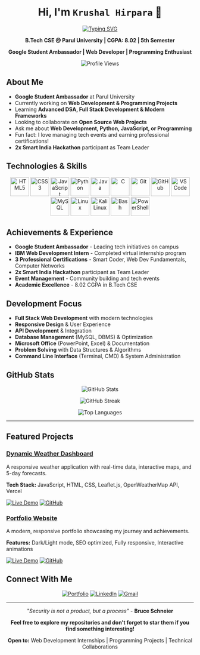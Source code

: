 <div align="center">

# Hi, I'm **`Krushal Hirpara`** 👋

[![Typing SVG](https://readme-typing-svg.herokuapp.com?font=Fira+Code&size=22&duration=3000&pause=1000&color=00D9FF&center=true&vCenter=true&width=600&lines=B.Tech+CSE+Student;Google+Student+Ambassador;Full+Stack+Developer;Programming+Enthusiast)](https://github.com/KRUSHAL2956)

**B.Tech CSE @ Parul University | CGPA: 8.02 | 5th Semester**

**Google Student Ambassador | Web Developer | Programming Enthusiast**

</div>

<div align="center">

![Profile Views](https://komarev.com/ghpvc/?username=KRUSHAL2956&color=00d9ff&style=flat-square&label=Profile+Views)

</div>

## About Me

- **Google Student Ambassador** at Parul University
- Currently working on **Web Development & Programming Projects**
- Learning **Advanced DSA, Full Stack Development & Modern Frameworks**
- Looking to collaborate on **Open Source Web Projects**
- Ask me about **Web Development, Python, JavaScript, or Programming**
- Fun fact: I love managing tech events and earning professional certifications!
- **2x Smart India Hackathon** participant as Team Leader

## Technologies & Skills

<div align="center">

<img src="https://skillicons.dev/icons?i=html" height="50" alt="HTML5" title="HTML5" />
<img src="https://skillicons.dev/icons?i=css" height="50" alt="CSS3" title="CSS3" />
<img src="https://skillicons.dev/icons?i=js" height="50" alt="JavaScript" title="JavaScript" />
<img src="https://skillicons.dev/icons?i=python" height="50" alt="Python" title="Python" />
<img src="https://skillicons.dev/icons?i=java" height="50" alt="Java" title="Java" />
<img src="https://skillicons.dev/icons?i=c" height="50" alt="C" title="C" />
<img src="https://skillicons.dev/icons?i=git" height="50" alt="Git" title="Git" />
<img src="https://skillicons.dev/icons?i=github" height="50" alt="GitHub" title="GitHub" />
<img src="https://skillicons.dev/icons?i=vscode" height="50" alt="VS Code" title="VS Code" />
<img src="https://skillicons.dev/icons?i=mysql" height="50" alt="MySQL" title="MySQL" />
<img src="https://skillicons.dev/icons?i=linux" height="50" alt="Linux" title="Linux" />
<img src="https://www.kali.org/images/kali-dragon-icon.svg" height="50" alt="Kali Linux" title="Kali Linux" />
<img src="https://skillicons.dev/icons?i=bash" height="50" alt="Bash" title="Bash" />
<img src="https://skillicons.dev/icons?i=powershell" height="50" alt="PowerShell" title="PowerShell" />

</div>

## Achievements & Experience

- **Google Student Ambassador** - Leading tech initiatives on campus
- **IBM Web Development Intern** - Completed virtual internship program
- **3 Professional Certifications** - Smart Coder, Web Dev Fundamentals, Computer Networks
- **2x Smart India Hackathon** participant as Team Leader
- **Event Management** - Community building and tech events
- **Academic Excellence** - 8.02 CGPA in B.Tech CSE

## Development Focus

- **Full Stack Web Development** with modern technologies
- **Responsive Design** & User Experience
- **API Development** & Integration
- **Database Management** (MySQL, DBMS) & Optimization
- **Microsoft Office** (PowerPoint, Excel) & Documentation
- **Problem Solving** with Data Structures & Algorithms
- **Command Line Interface** (Terminal, CMD) & System Administration

## GitHub Stats
<p align="center">
  <img src="https://github-readme-stats.vercel.app/api?username=KRUSHAL2956&theme=dark&hide_border=false&include_all_commits=false&count_private=false" alt="GitHub Stats">
</p>

<p align="center">
  <img src="https://nirzak-streak-stats.vercel.app/?user=KRUSHAL2956&theme=dark&hide_border=false" alt="GitHub Streak">
</p>

<p align="center">
  <img src="https://github-readme-stats.vercel.app/api/top-langs/?username=KRUSHAL2956&theme=dark&hide_border=false&include_all_commits=false&count_private=false&layout=compact" alt="Top Languages">
</p>

---

## Featured Projects

### [Dynamic Weather Dashboard](https://krushal-weather-dashboard.vercel.app/)
A responsive weather application with real-time data, interactive maps, and 5-day forecasts.

**Tech Stack:** JavaScript, HTML, CSS, Leaflet.js, OpenWeatherMap API, Vercel

[![Live Demo](https://img.shields.io/badge/Live-Demo-brightgreen)](https://krushal-weather-dashboard.vercel.app/)
[![GitHub](https://img.shields.io/badge/GitHub-Repository-blue)](https://github.com/KRUSHAL2956/dynamic-weather-dashboard)

### [Portfolio Website](https://krushal-portfolio.vercel.app/)
A modern, responsive portfolio showcasing my journey and achievements.

**Features:** Dark/Light mode, SEO optimized, Fully responsive, Interactive animations

[![Live Demo](https://img.shields.io/badge/Live-Demo-brightgreen)](https://krushal-portfolio.vercel.app/)
[![GitHub](https://img.shields.io/badge/GitHub-Repository-blue)](https://github.com/KRUSHAL2956/Portfolio)

## Connect With Me

<div align="center">

[![Portfolio](https://img.shields.io/badge/Portfolio-FF5722?style=for-the-badge&logo=todoist&logoColor=white)](https://krushal-portfolio.vercel.app/)
[![LinkedIn](https://img.shields.io/badge/LinkedIn-0077B5?style=for-the-badge&logo=linkedin&logoColor=white)](https://linkedin.com/in/krushal-hirpara-29y05)
[![Gmail](https://img.shields.io/badge/Gmail-D14836?style=for-the-badge&logo=gmail&logoColor=white)](mailto:krushalhirpara.connect@gmail.com)

</div>

---

<div align="center">

*"Security is not a product, but a process"* - **Bruce Schneier**

**Feel free to explore my repositories and don't forget to star them if you find something interesting!**

**Open to:** Web Development Internships | Programming Projects | Technical Collaborations

</div>
